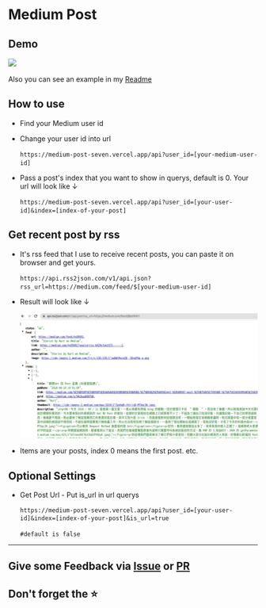# Medium Post

## Demo

<img height="180" src="https://medium-post-seven.vercel.app/api?user_id=@s09001" />

Also you can see an example in my
[Readme](https://github.com/kurt-liao/kurt-liao)

## How to use

- Find your Medium user id
- Change your user id into url

  `https://medium-post-seven.vercel.app/api?user_id=[your-medium-user-id]`

- Pass a post's index that you want to show in querys, default is 0. Your url
  will look like ↓

  `https://medium-post-seven.vercel.app/api?user_id=[your-user-id]&index=[index-of-your-post]`

## Get recent post by rss

- It's rss feed that I use to receive recent posts, you can paste it on browser
  and get yours.

  `https://api.rss2json.com/v1/api.json?rss_url=https://medium.com/feed/$[your-medium-user-id]`

- Result will look like ↓

  ![](/img/rss-result.png)

- Items are your posts, index 0 means the first post. etc.

## Optional Settings

- Get Post Url - Put is_url in url querys

  ```
  https://medium-post-seven.vercel.app/api?user_id=[your-user-id]&index=[index-of-your-post]&is_url=true

  #default is false
  ```

---

## Give some Feedback via [Issue](https://github.com/kurt-liao/medium-post/issues) or [PR](https://github.com/kurt-liao/medium-post/pulls)

## Don't forget the ⭐
